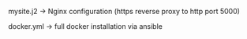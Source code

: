 mysite.j2 -> Nginx configuration (https reverse proxy to http port 5000)

docker.yml -> full docker installation via ansible
